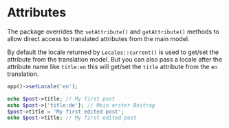 # Attributes

The package overrides the `setAttribute()` and `getAttribute()` methods to allow direct access to translated attributes from the main model.

By default the locale returned by `Locales::current()` is used to get/set the attribute from the translation model. But you can also pass a locale after the attribute name like `title:en` this will get/set the `title` attribute from the `en` translation.

```php
app()->setLocale('en');

echo $post->title; // My first post
echo $post->{'title:de'}; // Mein erster Beitrag
$post->title = 'My first edited post';
echo $post->title; // My first edited post
```

